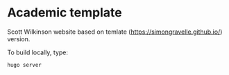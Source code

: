 # Academic template

Scott Wilkinson website based on temlate (https://simongravelle.github.io/) version.

To build locally, type:

```
hugo server
```
